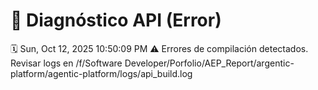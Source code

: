 # 🚨 Diagnóstico API (Error)
🗓️ Sun, Oct 12, 2025 10:50:09 PM
⚠️ Errores de compilación detectados. Revisar logs en /f/Software Developer/Porfolio/AEP_Report/argentic-platform/agentic-platform/logs/api_build.log
